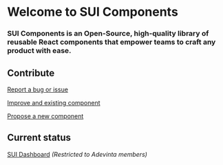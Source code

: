 # Welcome to SUI Components

### SUI Components is an Open-Source, high-quality library of reusable React components that empower teams to craft any product with ease.

## Contribute

<a href="https://github.com/SUI-Components/sui-components/issues/new?template=report-a-bug---issue.md" target="_blank">Report a bug or issue</a>

<a href="https://github.com/SUI-Components/sui-components/issues/new?template=improve-and-existing-component.md" target="_blank">Improve and existing component</a>

<a href="https://github.com/SUI-Components/sui-components/issues/new?template=propose-a-new-component.md" target="_blank">Propose a new component</a>

## Current status

<a href="https://pages.github.mpi-internal.com/scmspain/sui-dashboard/" target="_blank">SUI Dashboard</a> <i>(Restricted to Adevinta members)</i>